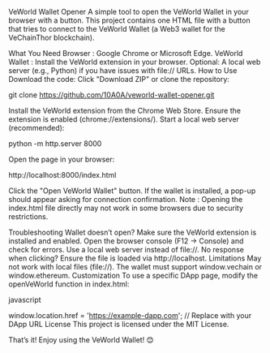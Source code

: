 
VeWorld Wallet Opener
A simple tool to open the VeWorld Wallet in your browser with a button. This project contains one HTML file with a button that tries to connect to the VeWorld Wallet (a Web3 wallet for the VeChainThor blockchain).

What You Need
Browser : Google Chrome or Microsoft Edge.
VeWorld Wallet : Install the VeWorld extension in your browser.
Optional: A local web server (e.g., Python) if you have issues with file:// URLs.
How to Use
Download the code:
Click "Download ZIP" or clone the repository:

git clone https://github.com/10A0A/veworld-wallet-opener.git

Install the VeWorld extension from the Chrome Web Store.
Ensure the extension is enabled (chrome://extensions/).
Start a local web server (recommended):

python -m http.server 8000

Open the page in your browser:

http://localhost:8000/index.html

Click the "Open VeWorld Wallet" button.
If the wallet is installed, a pop-up should appear asking for connection confirmation.
Note : Opening the index.html file directly may not work in some browsers due to security restrictions.

Troubleshooting
Wallet doesn’t open?
Make sure the VeWorld extension is installed and enabled.
Open the browser console (F12 → Console) and check for errors.
Use a local web server instead of file://.
No response when clicking?
Ensure the file is loaded via http://localhost.
Limitations
May not work with local files (file://).
The wallet must support window.vechain or window.ethereum.
Customization
To use a specific DApp page, modify the openVeWorld function in index.html:

javascript

window.location.href = 'https://example-dapp.com'; // Replace with your DApp URL
License
This project is licensed under the MIT License.

That’s it! Enjoy using the VeWorld Wallet! 😊

